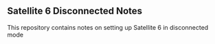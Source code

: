 ## Satellite 6 Disconnected Notes

This repository contains notes on setting up Satellite 6 in disconnected mode
